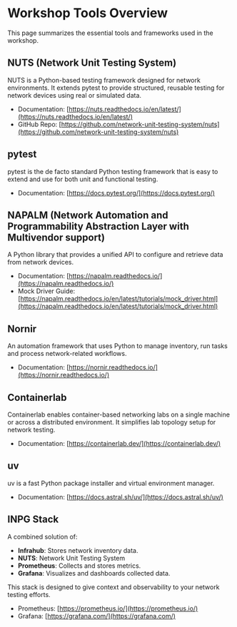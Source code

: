 # Workshop Tools Overview

This page summarizes the essential tools and frameworks used in the workshop.


## NUTS (Network Unit Testing System)
NUTS is a Python-based testing framework designed for network environments. It extends pytest to provide structured, reusable testing for network devices using real or simulated data.

- Documentation: [https://nuts.readthedocs.io/en/latest/](https://nuts.readthedocs.io/en/latest/)
- GitHub Repo: [https://github.com/network-unit-testing-system/nuts](https://github.com/network-unit-testing-system/nuts)


## pytest
pytest is the de facto standard Python testing framework that is easy to extend and use for both unit and functional testing.

- Documentation: [https://docs.pytest.org/](https://docs.pytest.org/)


## NAPALM (Network Automation and Programmability Abstraction Layer with Multivendor support)
A Python library that provides a unified API to configure and retrieve data from network devices.

- Documentation: [https://napalm.readthedocs.io/](https://napalm.readthedocs.io/)
- Mock Driver Guide: [https://napalm.readthedocs.io/en/latest/tutorials/mock_driver.html](https://napalm.readthedocs.io/en/latest/tutorials/mock_driver.html)


## Nornir
An automation framework that uses Python to manage inventory, run tasks and process network-related workflows.

- Documentation: [https://nornir.readthedocs.io/](https://nornir.readthedocs.io/)


## Containerlab
Containerlab enables container-based networking labs on a single machine or across a distributed environment. It simplifies lab topology setup for network testing.

- Documentation: [https://containerlab.dev/](https://containerlab.dev/)


## uv
uv is a fast Python package installer and virtual environment manager.

- Documentation: [https://docs.astral.sh/uv/](https://docs.astral.sh/uv/)


## INPG Stack
A combined solution of:
- **Infrahub**: Stores network inventory data.
- **NUTS**: Network Unit Testing System
- **Prometheus**: Collects and stores metrics.
- **Grafana**: Visualizes and dashboards collected data.

This stack is designed to give context and observability to your network testing efforts.

- Prometheus: [https://prometheus.io/](https://prometheus.io/)
- Grafana: [https://grafana.com/](https://grafana.com/)
